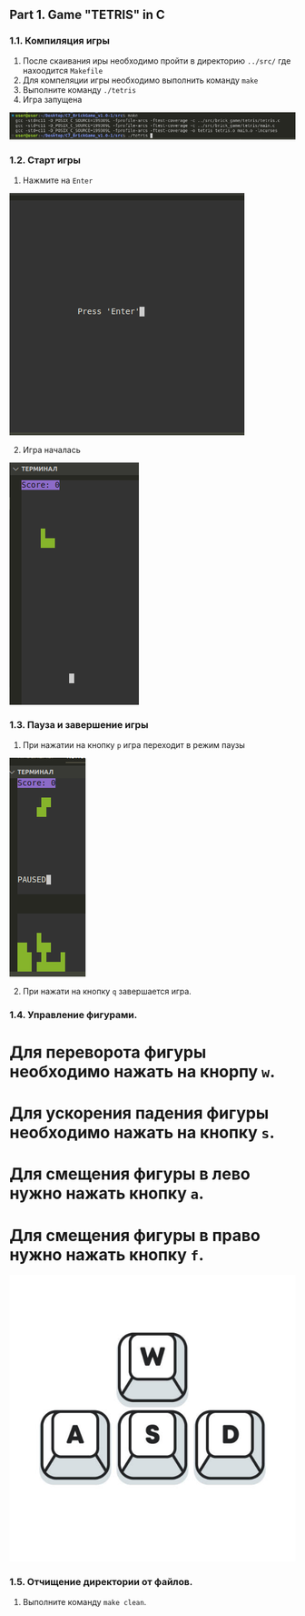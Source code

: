 

## Part 1. Game "TETRIS" in C

### 1.1. Компиляция игры

1) После скаивания иры необходимо пройти в директорию `../src/` где нахоодится `Makefile`
2) Для компеляции игры необходимо выполнить команду `make`
3) Выполните команду `./tetris`
4) Игра запущена

![Компиляция](images/1.1.png)

### 1.2. Старт игры

 1) Нажмите на `Enter`

![Компиляция](images/1.2.png)

 2) Игра началась

![Компиляция](images/1.3.png)

### 1.3. Пауза и завершение игры

 1) При нажатии на кнопку `p` игра переходит в режим паузы

![Компиляция](images/1.4.png)

 2) При нажати на кнопку `q` завершается игра.

### 1.4. Управление фигурами.

# Для переворота фигуры необходимо нажать на кнорпу `w`.
# Для ускорения падения фигуры необходимо нажать на кнопку `s`.
# Для смещения фигуры в лево нужно нажать кнопку `a`.
# Для смещения фигуры в право нужно нажать кнопку `f`.

![Компиляция](images/1.5.png)

### 1.5. Отчищение директории от файлов.

 1) Выполните команду `make clean`.
